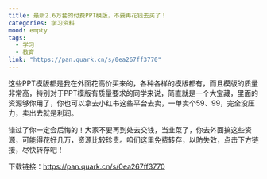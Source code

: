 ```yaml
---
title: 最新2.6万套的付费PPT模版，不要再花钱去买了！
categories: 学习资料
mood: empty
tags:
  - 学习
  - 教育
link: "https://pan.quark.cn/s/0ea267ff3770"
---
```





这些PPT模版都是我在外面花高价买来的，各种各样的模版都有，而且模版的质量非常高，特别对于PPT模版有质量要求的同学来说，简直就是一个大宝藏，里面的资源够你用了，你也可以拿去小红书这些平台去卖，一单卖个59、99，完全没压力，卖出去就是利润。

错过了你一定会后悔的！大家不要再到处去交钱，当韭菜了，你去外面搞这些资源，可能得花好几万，资源比较珍贵。咱们这里免费转存，以防失效，点击下方链接，尽快转存吧！

下载链接：https://pan.quark.cn/s/0ea267ff3770








